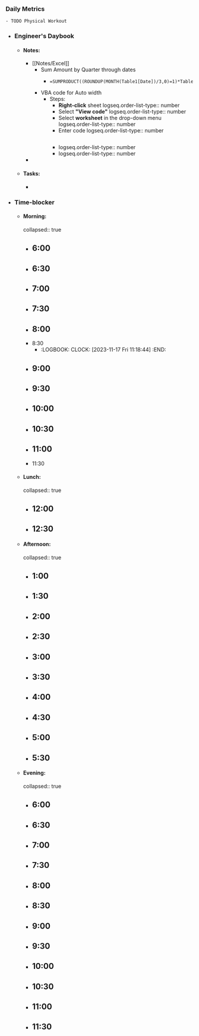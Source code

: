 ### Daily Metrics
	- TODO Physical Workout
- ### Engineer's Daybook
	- #### Notes:
		- [[Notes/Excel]]
			- Sum Amount by Quarter through dates
				- ``` 
				  =SUMPRODUCT((ROUNDUP(MONTH(Table1[Date])/3,0)=1)*Table1[Amount])
				  ```
			- VBA code for Auto width
				- Steps:
					- **Right-click** sheet
					  logseq.order-list-type:: number
					- Select **"View code"**
					  logseq.order-list-type:: number
					- Select **worksheet** in the drop-down menu
					  logseq.order-list-type:: number
					- Enter code 
					  logseq.order-list-type:: number
					  ``` ActiveSheet.UsedRange.EntireColumn.AutoFit
					  ```
					- logseq.order-list-type:: number
					- logseq.order-list-type:: number
		-
	- #### Tasks:
		-
- ### Time-blocker
	- #### Morning:
	  collapsed:: true
		- 6:00
			-
		- 6:30
			-
		- 7:00
			-
		- 7:30
			-
		- 8:00
			-
		- 8:30
			- :LOGBOOK:
			  CLOCK: [2023-11-17 Fri 11:18:44]
			  :END:
		- 9:00
			-
		- 9:30
			-
		- 10:00
			-
		- 10:30
			-
		- 11:00
			-
		- 11:30
	- #### Lunch:
	  collapsed:: true
		- 12:00
			-
		- 12:30
			-
	- #### Afternoon:
	  collapsed:: true
		- 1:00
			-
		- 1:30
			-
		- 2:00
			-
		- 2:30
			-
		- 3:00
			-
		- 3:30
			-
		- 4:00
			-
		- 4:30
			-
		- 5:00
			-
		- 5:30
			-
	- #### Evening:
	  collapsed:: true
		- 6:00
			-
		- 6:30
			-
		- 7:00
			-
		- 7:30
			-
		- 8:00
			-
		- 8:30
			-
		- 9:00
			-
		- 9:30
			-
		- 10:00
			-
		- 10:30
			-
		- 11:00
			-
		- 11:30
			-